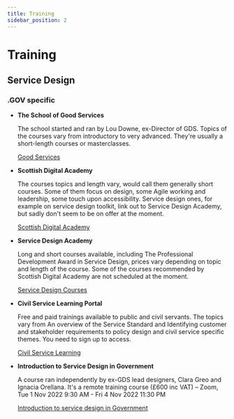 ```yaml
---
title: Training
sidebar_position: 2
---
```

# Training

## Service Design

### .GOV specific

- **The School of Good Services**
  
  The school started and ran by Lou Downe, ex-Director of GDS. Topics of the courses vary from introductory to very advanced. They're usually a short-length courses or masterclasses.

  [Good Services](https://good.services/)

- **Scottish Digital Academy**
  
  The courses topics and length vary, would call them generally short courses. Some of them focus on  design, some Agile working and leadership, some touch upon accessibility. Service design ones, for example on service design toolkit, link out to Service Design Academy, but sadly don't seem to be on offer at the moment.

  [Scottish Digital Academy](https://digitalacademy.gov.scot/)

- **Service Design Academy**
  
  Long and short courses available, including The Professional Development Award in Service Design, prices vary depending on topic and length of the course. Some of the courses recommended by Scottish Digital Academy are not scheduled at the moment.
  
  [Service Design Courses](https://www.sda.ac.uk/)

- **Civil Service Learning Portal**
 
  Free and paid trainings available to public and civil servants. The topics vary from An overview of the Service Standard and Identifying customer and stakeholder requirements to policy design and civil service specific themes. You need to sign up to access.

  [Civil Service Learning](https://identity.learn.civilservice.gov.uk/login)

- **Introduction to Service Design in Government**

  A course ran independently by ex-GDS lead designers, Clara Greo and Ignacia Orellana. It's a remote training course (£600 inc VAT) – Zoom, Tue 1 Nov 2022 9:30 AM - Fri 4 Nov 2022 11:30 PM

  [Introduction to service design in Government](https://www.tickettailor.com/events/ignaciaandclara/779024)
